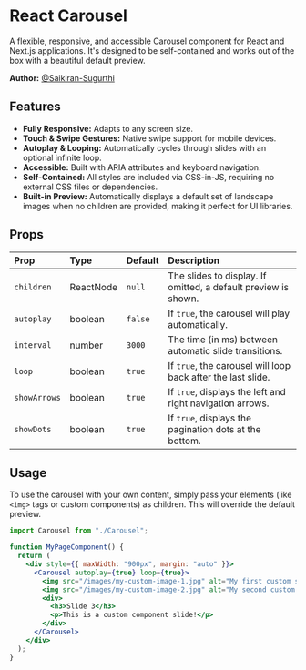 # React Carousel

A flexible, responsive, and accessible Carousel component for React and Next.js applications. It's designed to be self-contained and works out of the box with a beautiful default preview.

**Author:** [@Saikiran-Sugurthi](https://github.com/Saikiran-Sugurthi)

## Features

-   **Fully Responsive:** Adapts to any screen size.
-   **Touch & Swipe Gestures:** Native swipe support for mobile devices.
-   **Autoplay & Looping:** Automatically cycles through slides with an optional infinite loop.
-   **Accessible:** Built with ARIA attributes and keyboard navigation.
-   **Self-Contained:** All styles are included via CSS-in-JS, requiring no external CSS files or dependencies.
-   **Built-in Preview:** Automatically displays a default set of landscape images when no children are provided, making it perfect for UI libraries.

## Props

| Prop         | Type      | Default | Description                                                   |
| :---         | :---      | :---    | :---                                                          |
| `children`   | ReactNode | `null`  | The slides to display. If omitted, a default preview is shown.  |
| `autoplay`   | boolean   | `false` | If `true`, the carousel will play automatically.                |
| `interval`   | number    | `3000`  | The time (in ms) between automatic slide transitions.         |
| `loop`       | boolean   | `true`  | If `true`, the carousel will loop back after the last slide.    |
| `showArrows` | boolean   | `true`  | If `true`, displays the left and right navigation arrows.     |
| `showDots`   | boolean   | `true`  | If `true`, displays the pagination dots at the bottom.        |

## Usage

To use the carousel with your own content, simply pass your elements (like `<img>` tags or custom components) as children. This will override the default preview.

```jsx
import Carousel from "./Carousel";

function MyPageComponent() {
  return (
    <div style={{ maxWidth: "900px", margin: "auto" }}>
      <Carousel autoplay={true} loop={true}>
        <img src="/images/my-custom-image-1.jpg" alt="My first custom slide" />
        <img src="/images/my-custom-image-2.jpg" alt="My second custom slide" />
        <div>
          <h3>Slide 3</h3>
          <p>This is a custom component slide!</p>
        </div>
      </Carousel>
    </div>
  );
}
